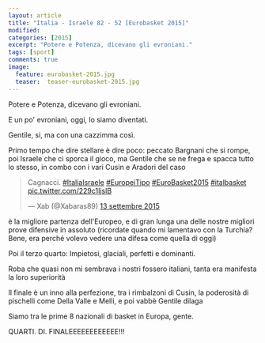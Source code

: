 ```yaml
---
layout: article
title: "Italia - Israele 82 - 52 [Eurobasket 2015]"
modified:
categories: [2015]
excerpt: "Potere e Potenza, dicevano gli evroniani."
tags: [sport]
comments: true
image: 
  feature: eurobasket-2015.jpg
  teaser:  teaser-eurobasket-2015.jpg
---
```

Potere e Potenza, dicevano gli evroniani.

E un po' evroniani, oggi, lo siamo diventati.

Gentile, si, ma con una cazzimma così.

Primo tempo che dire stellare è dire poco: peccato Bargnani che si rompe, poi Israele che ci sporca il gioco, ma Gentile che se ne frega e spacca tutto lo stesso, in combo con i vari Cusin e Aradori del caso

<blockquote class="twitter-tweet" data-lang="it"><p lang="it" dir="ltr">Cagnacci. <a href="https://twitter.com/hashtag/ItaliaIsraele?src=hash">#ItaliaIsraele</a> <a href="https://twitter.com/hashtag/EuropeiTipo?src=hash">#EuropeiTipo</a> <a href="https://twitter.com/hashtag/EuroBasket2015?src=hash">#EuroBasket2015</a> <a href="https://twitter.com/hashtag/italbasket?src=hash">#italbasket</a> <a href="http://t.co/229c1IjslB">pic.twitter.com/229c1IjslB</a></p>&mdash; Xab (@Xabaras89) <a href="https://twitter.com/Xabaras89/status/643074682011406336">13 settembre 2015</a></blockquote>
<script async src="//platform.twitter.com/widgets.js" charset="utf-8"></script>

è la migliore partenza dell'Europeo, e di gran lunga una delle nostre migliori prove difensive in assoluto (ricordate quando mi lamentavo con la Turchia? Bene, era perché volevo vedere una difesa come quella di oggi)

Poi il terzo quarto: Impietosi, glaciali, perfetti e dominanti.

Roba che quasi non mi sembrava i nostri fossero italiani, tanta era manifesta la loro superiorità

Il finale è un inno alla perfezione, tra i rimbalzoni di Cusin, la poderosità di pischelli come Della Valle e Melli, e poi vabbè Gentile dilaga

Siamo tra le prime 8 nazionali di basket in Europa, gente.

QUARTI. DI. FINALEEEEEEEEEEEE!!!